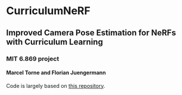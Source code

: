 # CurriculumNeRF
## Improved Camera Pose Estimation for NeRFs with Curriculum Learning
### MIT 6.869 project
#### Marcel Torne and Florian Juengermann

Code is largely based on [this repository](https://nerfmm.active.vision).

